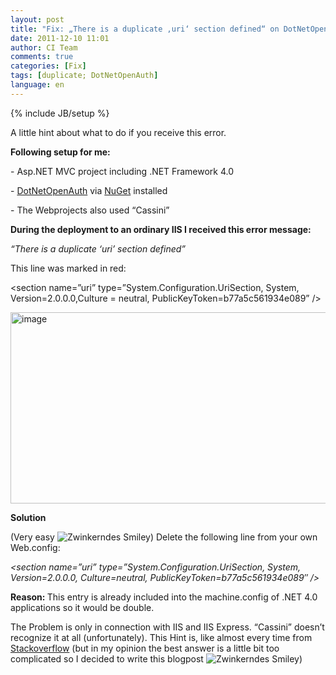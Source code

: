 ```yaml
---
layout: post
title: "Fix: „There is a duplicate ‚uri‘ section defined“ on DotNetOpenAuth"
date: 2011-12-10 11:01
author: CI Team
comments: true
categories: [Fix]
tags: [duplicate; DotNetOpenAuth]
language: en
---
```

{% include JB/setup %}

  

<p>A little hint about what to do if you receive this error.</p>
<p><b>Following setup for me:</b></p>
<p>- Asp.NET MVC project including .NET Framework 4.0</p>
<p>- <a href="http://www.dotnetopenauth.net/">DotNetOpenAuth</a> via <a href="http://nuget.org/">NuGet</a> installed</p>
<p>- The Webprojects also used “Cassini”</p>  

<p><b>During the deployment to an ordinary IIS I received this error message:</b></p>  

<p><i>“There is a duplicate ‘uri’ section defined”</i></p>
<p><i></i></p>
<p>This line was marked in red:</p>
<p>&lt;section name=”uri” type=”System.Configuration.UriSection, System, Version=2.0.0.0,Culture = neutral, PublicKeyToken=b77a5c561934e089” /&gt;</p>
<p><img style="background-image: none; border-bottom: 0px; border-left: 0px; padding-left: 0px; padding-right: 0px; border-top: 0px; border-right: 0px; padding-top: 0px" title="image" border="0" alt="image" src="{{BASE_PATH}}/assets/wp-images-de/image_thumb601.png" width="593" height="306" /></p>  

<p><b>Solution</b></p>  

<p>(Very easy <img style="border-bottom-style: none; border-left-style: none; border-top-style: none; border-right-style: none" class="wlEmoticon wlEmoticon-winkingsmile" alt="Zwinkerndes Smiley" src="{{BASE_PATH}}/assets/wp-images-en/wlEmoticon-winkingsmile30.png" />) Delete the following line from your own Web.config:</p>
<p><em>&lt;section name=”uri” type=”System.Configuration.UriSection, System, Version=2.0.0.0, Culture=neutral, PublicKeyToken=b77a5c561934e089″ /&gt;</em></p>  

<p><b>Reason: </b>This entry is already included into the machine.config of .NET 4.0 applications so it would be double. </p>
<p>The Problem is only in connection with IIS and IIS Express. “Cassini” doesn’t recognize it at all (unfortunately). This Hint is, like almost every time from <a href="http://stackoverflow.com/questions/2475329/steps-to-investigate-cause-of-web-config-duplicate-section">Stackoverflow</a> (but in my opinion the best answer is a little bit too complicated so I decided to write this blogpost <img style="border-bottom-style: none; border-left-style: none; border-top-style: none; border-right-style: none" class="wlEmoticon wlEmoticon-winkingsmile" alt="Zwinkerndes Smiley" src="{{BASE_PATH}}/assets/wp-images-en/wlEmoticon-winkingsmile30.png" />) </p>
